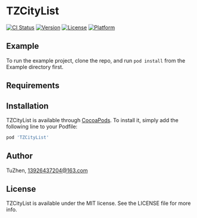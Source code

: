 # TZCityList

[![CI Status](https://img.shields.io/travis/TuZhen/TZCityList.svg?style=flat)](https://travis-ci.org/TuZhen/TZCityList)
[![Version](https://img.shields.io/cocoapods/v/TZCityList.svg?style=flat)](https://cocoapods.org/pods/TZCityList)
[![License](https://img.shields.io/cocoapods/l/TZCityList.svg?style=flat)](https://cocoapods.org/pods/TZCityList)
[![Platform](https://img.shields.io/cocoapods/p/TZCityList.svg?style=flat)](https://cocoapods.org/pods/TZCityList)

## Example

To run the example project, clone the repo, and run `pod install` from the Example directory first.

## Requirements

## Installation

TZCityList is available through [CocoaPods](https://cocoapods.org). To install
it, simply add the following line to your Podfile:

```ruby
pod 'TZCityList'
```

## Author

TuZhen, 13926437204@163.com

## License

TZCityList is available under the MIT license. See the LICENSE file for more info.
